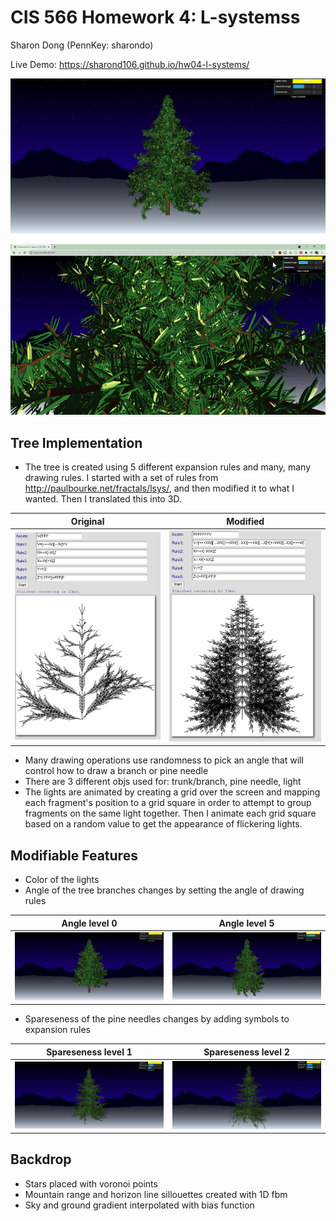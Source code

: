 # CIS 566 Homework 4: L-systemss
Sharon Dong (PennKey: sharondo)

Live Demo: https://sharond106.github.io/hw04-l-systems/  

![screenshot](images/christmastree.PNG)

![screenshot](images/lights.gif)

## Tree Implementation
- The tree is created using 5 different expansion rules and many, many drawing rules. I started with a set of rules from http://paulbourke.net/fractals/lsys/, and then modified it to what I wanted. Then I translated this into 3D.

Original            |  Modified
:-------------------------:|:-------------------------:
![](images/lsystem1.PNG)  |  ![](images/lsystem2.PNG)

- Many drawing operations use randomness to pick an angle that will control how to draw a branch or pine needle
- There are 3 different objs used for: trunk/branch, pine needle, light
- The lights are animated by creating a grid over the screen and mapping each fragment's position to a grid square in order to attempt to group fragments on the same light together. Then I animate each grid square based on a random value to get the appearance of flickering lights.

## Modifiable Features
- Color of the lights
- Angle of the tree branches changes by setting the angle of drawing rules

Angle level 0             |  Angle level 5
:-------------------------:|:-------------------------:
![](images/treeAngle1.PNG)  |  ![](images/treeAngle2.PNG)

- Spareseness of the pine needles changes by adding symbols to expansion rules

Spareseness level 1        |  Spareseness level 2
:-------------------------:|:-------------------------:
![](images/treeSparse1.PNG)  |  ![](images/treeSparse2.PNG)

## Backdrop
- Stars placed with voronoi points
- Mountain range and horizon line sillouettes created with 1D fbm
- Sky and ground gradient interpolated with bias function
